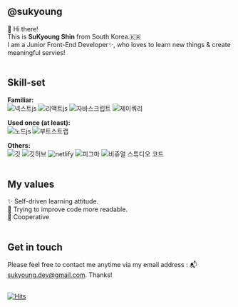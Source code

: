 ## @sukyoung 

👋 Hi there! <br/>
This is <b>SuKyoung Shin</b> from South Korea.🇰🇷 <br>
I am a Junior Front-End Developer✨, who loves to learn new things & create meaningful servies! <br/></br>

## Skill-set
**Familiar:** <br/>
<img src="https://img.shields.io/badge/-Next.js-%23000000?&logo=next&logoColor=white" alt="넥스트js">
<img src="https://img.shields.io/badge/-React.js-%2361DAFB?&logo=react&logoColor=white" alt="리액트js">
<img src="https://img.shields.io/badge/-JavaScript-%23F7DF1E?&logo=JavaScript&logoColor=white" alt="자바스크립트"> 
<img src="https://img.shields.io/badge/-jQuery-%230769AD?&logo=jquery&logoColor=white" alt="제이쿼리"> 

**Used once (at least):**  <br/>
<img src="https://img.shields.io/badge/-Node.js-%23339933?&logo=node&logoColor=white" alt="노드js"> 
<img src="https://img.shields.io/badge/-Bootstrap-%237952B3?&logo=bootstrap&logoColor=white" alt="부트스트랩">  

**Others:** <br/>
<img src="https://img.shields.io/badge/-Git-%23F05032?&logo=git&logoColor=white" alt="깃"> 
<img src="https://img.shields.io/badge/-GitHub-%23181717?&logo=github&logoColor=white" alt="깃허브"> 
<img src="https://img.shields.io/badge/-netlify-%2300C7B7?&logo=netlify&logoColor=white" alt="netlify"> 
<img src="https://img.shields.io/badge/-Figma-%23F24E1E?&logo=figma&logoColor=white" alt="피그마"> 
<img src="https://img.shields.io/badge/-Visual%20Studio%20Code-%23007ACC?&logo=visualstudiocode&logoColor=white" alt="비쥬얼 스튜디오 코드">  <br><br>

## My values
✨ Self-driven learning attitude. <br/>
🧐 Trying to improve code more readable. <br/>
🤝 Cooperative <br/><br>

## Get in touch
Please feel free to contact me anytime via my email address : 📬sukyoung.dev@gmail.com. Thanks! <br/><br/>

[![Hits](https://hits.seeyoufarm.com/api/count/incr/badge.svg?url=https%3A%2F%2Fgithub.com%2Fsukyoungshin%2Fhit-counter&count_bg=%2379C83D&title_bg=%23555555&icon=&icon_color=%23E7E7E7&title=hits&edge_flat=false)](https://hits.seeyoufarm.com)
